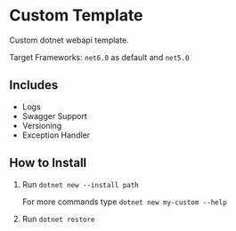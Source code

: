 # Custom Template
Custom dotnet webapi template.

<p>Target Frameworks: <code>net6.0</code> as default and <code>net5.0</code>

<h2>Includes</h2>
<ul>
    <li>Logs</li>
    <li>Swagger Support</li>
    <li>Versioning</li>
    <li>Exception Handler</li>
</ul>

<h2>How to Install</h2>
<ol>
    <li>Run <code>dotnet new --install path</code></li>
    <p>For more commands type <code>dotnet new my-custom --help</code><p>
    <li>Run <code>dotnet restore</code></li>
</ol>
